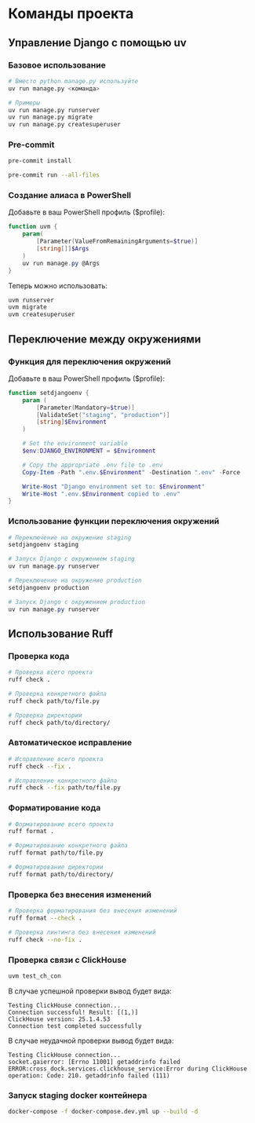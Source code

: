 # Команды проекта

## Управление Django с помощью uv

### Базовое использование

```bash
# Вместо python manage.py используйте
uv run manage.py <команда>

# Примеры
uv run manage.py runserver
uv run manage.py migrate
uv run manage.py createsuperuser
```

### Pre-commit
```bash
pre-commit install
```
```bash
pre-commit run --all-files
```

### Создание алиаса в PowerShell

Добавьте в ваш PowerShell профиль ($profile):

```powershell
function uvm {
    param(
        [Parameter(ValueFromRemainingArguments=$true)]
        [string[]]$Args
    )
    uv run manage.py @Args
}
```

Теперь можно использовать:

```powershell
uvm runserver
uvm migrate
uvm createsuperuser
```

## Переключение между окружениями

### Функция для переключения окружений

Добавьте в ваш PowerShell профиль ($profile):

```powershell
function setdjangoenv {
    param (
        [Parameter(Mandatory=$true)]
        [ValidateSet("staging", "production")]
        [string]$Environment
    )

    # Set the environment variable
    $env:DJANGO_ENVIRONMENT = $Environment

    # Copy the appropriate .env file to .env
    Copy-Item -Path ".env.$Environment" -Destination ".env" -Force

    Write-Host "Django environment set to: $Environment"
    Write-Host ".env.$Environment copied to .env"
}
```

### Использование функции переключения окружений

```powershell
# Переключение на окружение staging
setdjangoenv staging

# Запуск Django с окружением staging
uv run manage.py runserver

# Переключение на окружение production
setdjangoenv production

# Запуск Django с окружением production
uv run manage.py runserver
```

## Использование Ruff

### Проверка кода

```bash
# Проверка всего проекта
ruff check .

# Проверка конкретного файла
ruff check path/to/file.py

# Проверка директории
ruff check path/to/directory/
```

### Автоматическое исправление

```bash
# Исправление всего проекта
ruff check --fix .

# Исправление конкретного файла
ruff check --fix path/to/file.py
```

### Форматирование кода

```bash
# Форматирование всего проекта
ruff format .

# Форматирование конкретного файла
ruff format path/to/file.py

# Форматирование директории
ruff format path/to/directory/
```

### Проверка без внесения изменений

```bash
# Проверка форматирования без внесения изменений
ruff format --check .

# Проверка линтинга без внесения изменений
ruff check --no-fix .
```

### Проверка связи с ClickHouse

```bash
uvm test_ch_con
```
В случае успешной проверки вывод будет вида:
```
Testing ClickHouse connection...
Connection successful! Result: [(1,)]
ClickHouse version: 25.1.4.53
Connection test completed successfully
```
В случае неудачной проверки вывод будет вида:
```
Testing ClickHouse connection...
socket.gaierror: [Errno 11001] getaddrinfo failed
ERROR:cross_dock.services.clickhouse_service:Error during ClickHouse operation: Code: 210. getaddrinfo failed (111)
```


### Запуск staging docker контейнера 
```bash
docker-compose -f docker-compose.dev.yml up --build -d
```